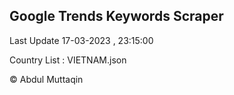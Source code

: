 

## Google Trends Keywords Scraper 
 
Last Update 17-03-2023 , 23:15:00

Country List :
VIETNAM.json



© Abdul Muttaqin 
